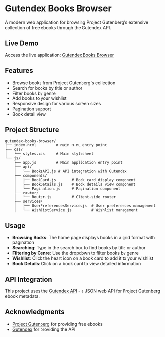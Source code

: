 # Gutendex Books Browser

A modern web application for browsing Project Gutenberg's extensive collection of free ebooks through the Gutendex API.

## Live Demo

Access the live application: [Gutendex Books Browser](https://moinur-rahman.github.io/gutendex-books-browser/)

## Features

- Browse books from Project Gutenberg's collection
- Search for books by title or author
- Filter books by genre
- Add books to your wishlist
- Responsive design for various screen sizes
- Pagination support
- Book detail view

## Project Structure

```
gutendex-books-browser/
├── index.html         # Main HTML entry point
├── css/
│   └── styles.css     # Main stylesheet
└── js/
    ├── app.js         # Main application entry point
    ├── api/
    │   └── BooksAPI.js # API integration with Gutendex
    ├── components/
    │   ├── BookCard.js       # Book card display component
    │   ├── BookDetails.js    # Book details view component
    │   └── Pagination.js     # Pagination component
    ├── router/
    │   └── Router.js         # Client-side router
    ├── services/
    │   ├── UserPreferencesService.js  # User preferences management
    │   └── WishlistService.js         # Wishlist management
```

## Usage

- **Browsing Books**: The home page displays books in a grid format with pagination
- **Searching**: Type in the search box to find books by title or author
- **Filtering by Genre**: Use the dropdown to filter books by genre
- **Wishlist**: Click the heart icon on a book card to add it to your wishlist
- **Book Details**: Click on a book card to view detailed information

## API Integration

This project uses the [Gutendex API](https://gutendex.com/) - a JSON web API for Project Gutenberg ebook metadata.


## Acknowledgments

- [Project Gutenberg](https://www.gutenberg.org/) for providing free ebooks
- [Gutendex](https://gutendex.com/) for providing the API
